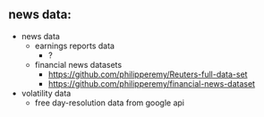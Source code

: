 ## news data:
- news data
    - earnings reports data
        - ?
    - financial news datasets
        - https://github.com/philipperemy/Reuters-full-data-set
        - https://github.com/philipperemy/financial-news-dataset
- volatility data
    - free day-resolution data from google api
